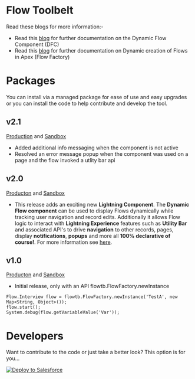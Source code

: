 # Flow Toolbelt

Read these blogs for more information:-

- Read this [blog](https://andyinthecloud.com/2017/12/10/introducing-the-dynamic-flow-component/) for further documentation on the Dynamic Flow Component (DFC)
- Read this [blog](https://andyinthecloud.com/2016/07/19/introducing-the-flow-factory/) for further documentation on Dynamic creation of Flows in Apex (Flow Factory)

Packages
========

You can install via a managed package for ease of use and easy upgrades or you can install the code to help contribute and develop the tool.

v2.1
----

[Production](https://login.salesforce.com/packaging/installPackage.apexp?p0=04t58000000KkOY) and [Sandbox](https://test.salesforce.com/packaging/installPackage.apexp?p0=04t58000000KkOY)

- Added additional info messaging when the component is not active
- Resolved an error message popup when the component was used on a page and the flow invoked a utlity bar api

v2.0
----

[Producton](https://login.salesforce.com/packaging/installPackage.apexp?p0=04t58000000KkOT) and [Sandbox](https://test.salesforce.com/packaging/installPackage.apexp?p0=04t58000000KkOT)

- This release adds an exciting new **Lightning Component**. The **Dynamic Flow component** can be used to display Flows dynamically while tracking user navigation and record edits. Additionally it allows Flow logic to interact with **Lightning Experience** features such as **Utility Bar** and associated API's to drive **navigation** to other records, pages, display **notifications**, **popups** and more all **100% declarative of course!**. For more information see [here](https://github.com/afawcett/flowtoolbelt/wiki).

v1.0
----

[Producton](https://login.salesforce.com/packaging/installPackage.apexp?p0=04t58000000Vpih) and [Sandbox](https://test.salesforce.com/packaging/installPackage.apexp?p0=04t58000000Vpih)
- Initial release, only with an API flowtb.FlowFactory.newInstance

~~~
Flow.Interview flow = flowtb.FlowFactory.newInstance('TestA', new Map<String, Object>());
flow.start();
System.debug(flow.getVariableValue('Var'));
~~~

Developers
==========

Want to contribute to the code or just take a better look? This option is for you... 

<a href="https://githubsfdeploy.herokuapp.com">
  <img alt="Deploy to Salesforce"
       src="https://raw.githubusercontent.com/afawcett/githubsfdeploy/master/deploy.png">
</a>
